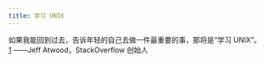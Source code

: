 ```yaml
---
title: 学习 UNIX
---
```


如果我能回到过去，告诉年轻的自己去做一件最重要的事，那将是“学习 UNIX”。[1] ——Jeff Atwood，StackOverflow 创始人

[1]: https://twitter.com/codinghorror/status/695072624322293760
